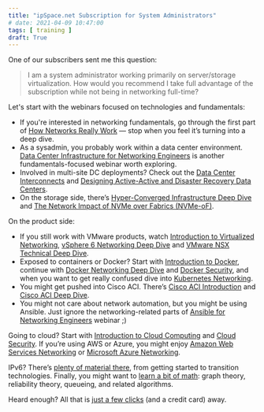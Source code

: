 ```yaml
---
title: "ipSpace.net Subscription for System Administrators"
# date: 2021-04-09 10:47:00
tags: [ training ]
draft: True
---
```

One of our subscribers sent me this question:

> I am a system administrator working primarily on server/storage virtualization. How would you recommend I take full advantage of the subscription while not being in networking full-time?

Let's start with the webinars focused on technologies and fundamentals:

* If you're interested in networking fundamentals, go through the first part of [How Networks Really Work](https://www.ipspace.net/How_Networks_Really_Work) — stop when you feel it’s turning into a deep dive.
* As a sysadmin, you probably work within a data center environment. [Data Center Infrastructure for Networking Engineers](https://www.ipspace.net/DC30) is another fundamentals-focused webinar worth exploring.
* Involved in multi-site DC deployments? Check out the [Data Center Interconnects](https://www.ipspace.net/Data_Center_Interconnects) and [Designing Active-Active and Disaster Recovery Data Centers](https://www.ipspace.net/Designing_Active-Active_and_Disaster_Recovery_Data_Centers).
* On the storage side, there’s [Hyper-Converged Infrastructure Deep Dive](https://www.ipspace.net/Hyper-Converged_Infrastructure_Deep_Dive) and [The Network Impact of NVMe over Fabrics (NVMe-oF)](https://www.ipspace.net/The_Network_Impact_of_NVMe_over_Fabrics_(NVMe-oF)).
<!--more-->
On the product side:

* If you still work with VMware products, watch [Introduction to Virtualized Networking](https://www.ipspace.net/Introduction_to_Virtualized_Networking), [vSphere 6 Networking Deep Dive](https://www.ipspace.net/VSphere_6_Networking_Deep_Dive) and [VMware NSX Technical Deep Dive](https://www.ipspace.net/VMware_NSX_Technical_Deep_Dive).
* Exposed to containers or Docker? Start with [Introduction to Docker](https://www.ipspace.net/Introduction_to_Docker), continue with [Docker Networking Deep Dive](https://www.ipspace.net/Docker_Networking_Deep_Dive) and [Docker Security](https://www.ipspace.net/Docker_Security), and when you want to get really confused dive into [Kubernetes Networking](https://www.ipspace.net/Kubernetes_Networking_Deep_Dive).
* You might get pushed into Cisco ACI. There’s [Cisco ACI Introduction](https://www.ipspace.net/Cisco_ACI_Introduction) and [Cisco ACI Deep Dive](https://www.ipspace.net/Cisco_ACI_Deep_Dive).
* You might not care about network automation, but you might be using Ansible. Just ignore the networking-related parts of [Ansible for Networking Engineers](https://www.ipspace.net/Ansible_for_Networking_Engineers) webinar ;)

Going to cloud? Start with [Introduction to Cloud Computing](https://www.ipspace.net/Introduction_to_Cloud_Computing) and [Cloud Security](https://www.ipspace.net/Cloud_Security). If you’re using AWS or Azure, you might enjoy [Amazon Web Services Networking](https://www.ipspace.net/Amazon_Web_Services_Networking) or [Microsoft Azure Networking](https://www.ipspace.net/Microsoft_Azure_Networking).

IPv6? There’s [plenty of material there](https://www.ipspace.net/IPv6), from getting started to transition technologies. Finally, you might want to [learn a bit of math](https://www.ipspace.net/Fundamentals): graph theory, reliability theory, queueing, and related algorithms.

Heard enough? All that is [just a few clicks](https://www.ipspace.net/Subscription/Individual) (and a credit card) away.